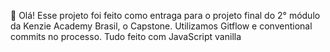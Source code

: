 👋 Olá! Esse projeto foi feito como entraga para o projeto final do 2° módulo da Kenzie Academy Brasil, o Capstone. Utilizamos Gitflow e conventional commits no processo. Tudo feito com JavaScript vanilla
